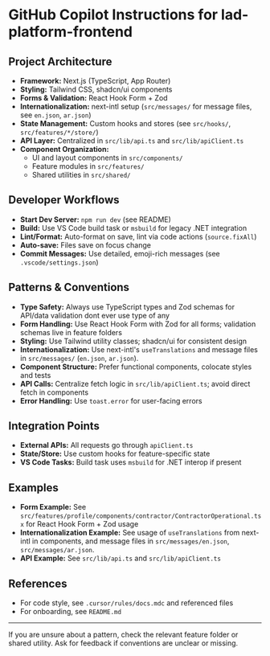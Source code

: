 # GitHub Copilot Instructions for lad-platform-frontend

## Project Architecture

- **Framework:** Next.js (TypeScript, App Router)
- **Styling:** Tailwind CSS, shadcn/ui components
- **Forms & Validation:** React Hook Form + Zod
- **Internationalization:** next-intl setup (`src/messages/` for message files, see `en.json`, `ar.json`)
- **State Management:** Custom hooks and stores (see `src/hooks/`, `src/features/*/store/`)
- **API Layer:** Centralized in `src/lib/api.ts` and `src/lib/apiClient.ts`
- **Component Organization:**
  - UI and layout components in `src/components/`
  - Feature modules in `src/features/`
  - Shared utilities in `src/shared/`

## Developer Workflows

- **Start Dev Server:** `npm run dev` (see README)
- **Build:** Use VS Code build task or `msbuild` for legacy .NET integration
- **Lint/Format:** Auto-format on save, lint via code actions (`source.fixAll`)
- **Auto-save:** Files save on focus change
- **Commit Messages:** Use detailed, emoji-rich messages (see `.vscode/settings.json`)

## Patterns & Conventions

- **Type Safety:** Always use TypeScript types and Zod schemas for API/data validation dont ever use type of any 
- **Form Handling:** Use React Hook Form with Zod for all forms; validation schemas live in feature folders
- **Styling:** Use Tailwind utility classes; shadcn/ui for consistent design
- **Internationalization:** Use next-intl's `useTranslations` and message files in `src/messages/` (`en.json`, `ar.json`).
- **Component Structure:** Prefer functional components, colocate styles and tests
- **API Calls:** Centralize fetch logic in `src/lib/apiClient.ts`; avoid direct fetch in components
- **Error Handling:** Use `toast.error` for user-facing errors

## Integration Points

- **External APIs:** All requests go through `apiClient.ts`
- **State/Store:** Use custom hooks for feature-specific state
- **VS Code Tasks:** Build task uses `msbuild` for .NET interop if present

## Examples

- **Form Example:** See `src/features/profile/components/contractor/ContractorOperational.tsx` for React Hook Form + Zod usage
- **Internationalization Example:** See usage of `useTranslations` from next-intl in components, and message files in `src/messages/en.json`, `src/messages/ar.json`.
- **API Example:** See `src/lib/api.ts` and `src/lib/apiClient.ts`

## References

- For code style, see `.cursor/rules/docs.mdc` and referenced files
- For onboarding, see `README.md`

---

If you are unsure about a pattern, check the relevant feature folder or shared utility. Ask for feedback if conventions are unclear or missing.
